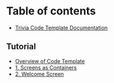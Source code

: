 # Table of contents

* [Trivia Code Template Documentation](README.md)

## Tutorial

* [Overview of Code Template](tutorial/overview-of-code-template.md)
* [1. Screens as Containers](tutorial/screens.md)
* [2. Welcome Screen](tutorial/2.-welcome-screen.md)

